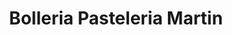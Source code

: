 ---
title: "Bolleria Pasteleria Martin"
url: /torrent/bolleria-pasteleria-martin/
shop: Süßwaren
---